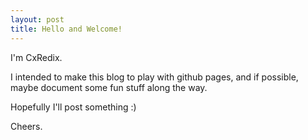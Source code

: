 ```yaml
---
layout: post
title: Hello and Welcome!
---
```


I'm CxRedix.

I intended to make this blog to play with github pages, and if possible, maybe document some fun stuff along the way.

Hopefully I'll post something :)

Cheers.
